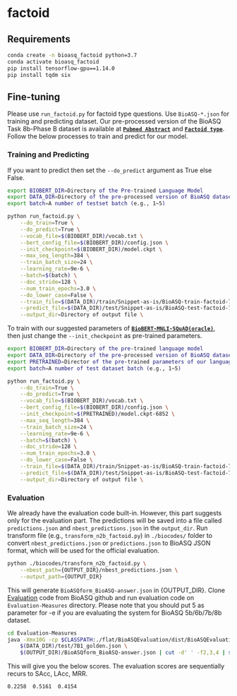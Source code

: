 # factoid

## Requirements
```bash
conda create -n bioasq_factoid python=3.7
conda activate bioasq_factoid
pip install tensorflow-gpu==1.14.0
pip install tqdm six 
```

## Fine-tuning
Please use `run_factoid.py` for factoid type questions. Use `BioASQ-*.json` for training and predicting dataset.
Our pre-processed version of the BioASQ Task 8b-Phase B dataset is available at **[`Pubmed Abstract`](https://drive.google.com/drive/folders/1SlgDQUg2hNMBRDgPZlqo_ucRZpDM3TV6)** and **[`Factoid type`](https://drive.google.com/drive/folders/1SlgDQUg2hNMBRDgPZlqo_ucRZpDM3TV6)**.
Follow the below processes to train and predict for our model.

### Training and Predicting
If you want to predict then set the `--do_predict` argument as True else False.

```bash
export BIOBERT_DIR=Directory of the Pre-trained Language Model
export DATA_DIR=Directory of the pre-processed version of BioASQ dataset
export batch=A number of testset batch (e.g., 1~5)

python run_factoid.py \
    --do_train=True \
    --do_predict=True \
    --vocab_file=$(BIOBERT_DIR)/vocab.txt \
    --bert_config_file=$(BIOBERT_DIR)/config.json \
    --init_checkpoint=$(BIOBERT_DIR)/model.ckpt \
    --max_seq_length=384 \
    --train_batch_size=24 \
    --learning_rate=9e-6 \
    --batch=$(batch) \
    --doc_stride=128 \
    --num_train_epochs=3.0 \
    --do_lower_case=False \
    --train_file=$(DATA_DIR)/train/Snippet-as-is/BioASQ-train-factoid-7b-snippet-annotated.json \
    --predict_file=$(DATA_DIR)/test/Snippet-as-is/BioASQ-test-factoid-7b-$(batch)-snippet.json \
    --output_dir=Directory of output file \
```

To train with our suggested parameters of **[`BioBERT-MNLI-SQuAD(oracle)`](https://drive.google.com/drive/folders/1JB90k-FiAhqWlF_KD2jtKc0keWi2RDHh)**,
then just change the `--init_checkpoint` as pre-trained parameters.

```bash
export BIOBERT_DIR=Directory of the pre-trained language model
export DATA_DIR=Directory of the pre-processed version of BioASQ dataset
export PRETRAINED=Director of the pre-trained parameters of our language model
export batch=A number of test dataset batch (e.g., 1~5)

python run_factoid.py \
    --do_train=True \
    --do_predict=True \
    --vocab_file=$(BIOBERT_DIR)/vocab.txt \
    --bert_config_file=$(BIOBERT_DIR)/config.json \
    --init_checkpoint=$(PRETRAINED)/model.ckpt-6852 \
    --max_seq_length=384 \
    --train_batch_size=24 \
    --learning_rate=9e-6 \
    --batch=$(batch) \
    --doc_stride=128 \
    --num_train_epochs=3.0 \
    --do_lower_case=False \
    --train_file=$(DATA_DIR)/train/Snippet-as-is/BioASQ-train-factoid-7b-snippet-annotated.json \
    --predict_file=$(DATA_DIR)/test/Snippet-as-is/BioASQ-test-factoid-7b-$(batch)-snippet.json \
    --output_dir=Directory of output file \
```

### Evaluation
We already have the evaluation code built-in. However, this part suggests only for the evaluation part.
The predictions will be saved into a file called `predictions.json` and `nbest_predictions.json` in the `output_dir`.
Run transform file (e.g., `transform_n2b_factoid.py`) in `./biocodes/` folder to convert `nbest_predictions.json` or `predictions.json` to BioASQ JSON format, which will be used for the official evaluation.

```bash
python ./biocodes/transform_n2b_factoid.py \
    --nbest_path={OUTPUT_DIR}/nbest_predictions.json \
    --output_path={OUTPUT_DIR}
```

This will generate `BioASQform_BioASQ-answer.json` in {OUTPUT_DIR}.
Clone [Evaluation](https://github.com/BioASQ/Evaluation-Measures) code from BioASQ github and run evaluation code on `Evaluation-Measures` directory.
Please note that you should put 5 as parameter for -e if you are evaluating the system for BioASQ 5b/6b/7b/8b dataset.

```bash
cd Evaluation-Measures
java -Xmx10G -cp $CLASSPATH:./flat/BioASQEvaluation/dist/BioASQEvaluation.jar evaluation.EvaluatorTask1b -phaseB -e 5 \
    $(DATA_DIR)/test/7B1_golden.json \
    $(OUTPUT_DIR)/BioASQform_BioASQ-answer.json | cut -d' ' -f2,3,4 | sed -e 's/ /\t/g'
```

This will give you the below scores.
The evaluation scores are sequentially recurs to SAcc, LAcc, MRR.
```bash
0.2258	0.5161	0.4154
```
